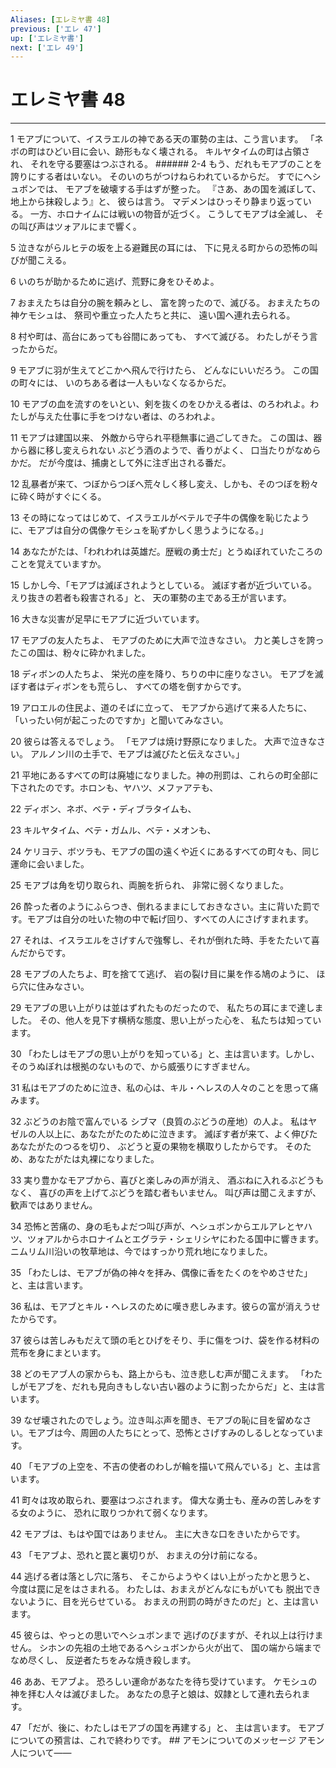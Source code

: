 ```yaml
---
Aliases: [エレミヤ書 48]
previous: ['エレ 47']
up: ['エレミヤ書']
next: ['エレ 49']
---
```

# エレミヤ書 48

***




1 
モアブについて、イスラエルの神である天の軍勢の主は、こう言います。 「ネボの町はひどい目に会い、跡形もなく壊される。 キルヤタイムの町は占領され、 それを守る要塞はつぶされる。 ###### 2-4 もう、だれもモアブのことを誇りにする者はいない。 そのいのちがつけねらわれているからだ。 すでにヘシュボンでは、 モアブを破壊する手はずが整った。 『さあ、あの国を滅ぼして、地上から抹殺しよう』と、 彼らは言う。 マデメンはひっそり静まり返っている。 一方、ホロナイムには戦いの物音が近づく。 こうしてモアブは全滅し、 その叫び声はツォアルにまで響く。 



5 
泣きながらルヒテの坂を上る避難民の耳には、 下に見える町からの恐怖の叫びが聞こえる。 



6 
いのちが助かるために逃げ、荒野に身をひそめよ。 



7 
おまえたちは自分の腕を頼みとし、 富を誇ったので、滅びる。 おまえたちの神ケモシュは、 祭司や重立った人たちと共に、 遠い国へ連れ去られる。 



8 
村や町は、高台にあっても谷間にあっても、 すべて滅びる。 わたしがそう言ったからだ。 



9 
モアブに羽が生えてどこかへ飛んで行けたら、 どんなにいいだろう。 この国の町々には、 いのちある者は一人もいなくなるからだ。 



10 
モアブの血を流すのをいとい、剣を抜くのをひかえる者は、のろわれよ。わたしが与えた仕事に手をつけない者は、のろわれよ。 



11 
モアブは建国以来、 外敵から守られ平穏無事に過ごしてきた。 この国は、器から器に移し変えられない ぶどう酒のようで、香りがよく、 口当たりがなめらかだ。 だが今度は、捕虜として外に注ぎ出される番だ。 



12 
乱暴者が来て、つぼからつぼへ荒々しく移し変え、しかも、そのつぼを粉々に砕く時がすぐにくる。 



13 
その時になってはじめて、イスラエルがベテルで子牛の偶像を恥じたように、モアブは自分の偶像ケモシュを恥ずかしく思うようになる。」 



14 
あなたがたは、「われわれは英雄だ。歴戦の勇士だ」とうぬぼれていたころのことを覚えていますか。 



15 
しかし今、「モアブは滅ぼされようとしている。 滅ぼす者が近づいている。 えり抜きの若者も殺害される」と、 天の軍勢の主である王が言います。 



16 
大きな災害が足早にモアブに近づいています。 



17 
モアブの友人たちよ、 モアブのために大声で泣きなさい。 力と美しさを誇ったこの国は、粉々に砕かれました。 



18 
ディボンの人たちよ、 栄光の座を降り、ちりの中に座りなさい。 モアブを滅ぼす者はディボンをも荒らし、 すべての塔を倒すからです。 



19 
アロエルの住民よ、道のそばに立って、 モアブから逃げて来る人たちに、 「いったい何が起こったのですか」と聞いてみなさい。 



20 
彼らは答えるでしょう。 「モアブは焼け野原になりました。 大声で泣きなさい。 アルノン川の土手で、モアブは滅びたと伝えなさい。」 



21 
平地にあるすべての町は廃墟になりました。神の刑罰は、これらの町全部に下されたのです。ホロンも、ヤハツ、メファアテも、 



22 
ディボン、ネボ、ベテ・ディブラタイムも、 



23 
キルヤタイム、ベテ・ガムル、ベテ・メオンも、 



24 
ケリヨテ、ボツラも、モアブの国の遠くや近くにあるすべての町々も、同じ運命に会いました。 



25 
モアブは角を切り取られ、両腕を折られ、 非常に弱くなりました。 



26 
酔った者のようにふらつき、倒れるままにしておきなさい。主に背いた罰です。モアブは自分の吐いた物の中で転げ回り、すべての人にさげすまれます。 



27 
それは、イスラエルをさげすんで強奪し、それが倒れた時、手をたたいて喜んだからです。 



28 
モアブの人たちよ、町を捨てて逃げ、 岩の裂け目に巣を作る鳩のように、 ほら穴に住みなさい。 



29 
モアブの思い上がりは並はずれたものだったので、 私たちの耳にまで達しました。 その、他人を見下す横柄な態度、思い上がった心を、 私たちは知っています。 



30 
「わたしはモアブの思い上がりを知っている」と、主は言います。しかし、そのうぬぼれは根拠のないもので、から威張りにすぎません。 



31 
私はモアブのために泣き、私の心は、キル・ヘレスの人々のことを思って痛みます。 



32 
ぶどうのお陰で富んでいる シブマ（良質のぶどうの産地）の人よ。 私はヤゼルの人以上に、あなたがたのために泣きます。 滅ぼす者が来て、よく伸びたあなたがたのつるを切り、 ぶどうと夏の果物を横取りしたからです。 そのため、あなたがたは丸裸になりました。 



33 
実り豊かなモアブから、喜びと楽しみの声が消え、 酒ぶねに入れるぶどうもなく、 喜びの声を上げてぶどうを踏む者もいません。 叫び声は聞こえますが、 歓声ではありません。 



34 
恐怖と苦痛の、身の毛もよだつ叫び声が、ヘシュボンからエルアレとヤハツ、ツォアルからホロナイムとエグラテ・シェリシヤにわたる国中に響きます。ニムリム川沿いの牧草地は、今ではすっかり荒れ地になりました。 



35 
「わたしは、モアブが偽の神々を拝み、偶像に香をたくのをやめさせた」と、主は言います。 



36 
私は、モアブとキル・ヘレスのために嘆き悲しみます。彼らの富が消えうせたからです。 



37 
彼らは苦しみもだえて頭の毛とひげをそり、手に傷をつけ、袋を作る材料の荒布を身にまといます。 



38 
どのモアブ人の家からも、路上からも、泣き悲しむ声が聞こえます。 「わたしがモアブを、だれも見向きもしない古い器のように割ったからだ」と、主は言います。 



39 
なぜ壊されたのでしょう。泣き叫ぶ声を聞き、モアブの恥に目を留めなさい。モアブは今、周囲の人たちにとって、恐怖とさげすみのしるしとなっています。 



40 
「モアブの上空を、不吉の使者のわしが輪を描いて飛んでいる」と、主は言います。 



41 
町々は攻め取られ、要塞はつぶされます。 偉大な勇士も、産みの苦しみをする女のように、 恐れに取りつかれて弱くなります。 



42 
モアブは、もはや国ではありません。 主に大きな口をきいたからです。 



43 
「モアブよ、恐れと罠と裏切りが、 おまえの分け前になる。 



44 
逃げる者は落とし穴に落ち、 そこからようやくはい上がったかと思うと、 今度は罠に足をはさまれる。 わたしは、おまえがどんなにもがいても 脱出できないように、目を光らせている。 おまえの刑罰の時がきたのだ」と、主は言います。 



45 
彼らは、やっとの思いでヘシュボンまで 逃げのびますが、それ以上は行けません。 シホンの先祖の土地であるヘシュボンから火が出て、 国の端から端までなめ尽くし、 反逆者たちをみな焼き殺します。 



46 
ああ、モアブよ。 恐ろしい運命があなたを待ち受けています。 ケモシュの神を拝む人々は滅びました。 あなたの息子と娘は、奴隷として連れ去られます。 



47 
「だが、後に、わたしはモアブの国を再建する」と、 主は言います。 モアブについての預言は、これで終わりです。 ## アモンについてのメッセージ アモン人について――
